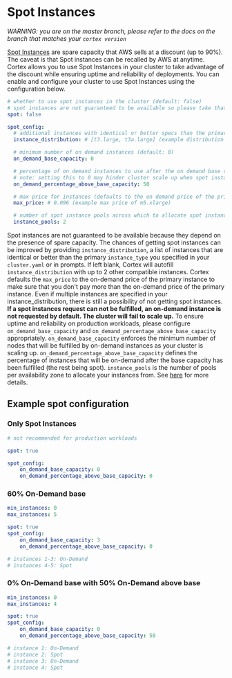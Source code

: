 # Spot Instances

_WARNING: you are on the master branch, please refer to the docs on the branch that matches your `cortex version`_

[Spot Instances](https://aws.amazon.com/ec2/spot/) are spare capacity that AWS sells at a discount (up to 90%). The caveat is that Spot instances can be recalled by AWS at anytime. Cortex allows you to use Spot Instances in your cluster to take advantage of the discount while ensuring uptime and reliability of deployments. You can enable and configure your cluster to use Spot Instances using the configuration below.

```yaml
# whether to use spot instances in the cluster (default: false)
# spot instances are not guaranteed to be available so please take that into account for production clusters
spot: false

spot_config:
  # additional instances with identical or better specs than the primary instance type (defaults to 2 instances sorted by price)
  instance_distribution: # [t3.large, t3a.large] (example distribution for m5.xlarge)

  # minimum number of on demand instances (default: 0)
  on_demand_base_capacity: 0

  # percentage of on demand instances to use after the on demand base capacity has been met [0, 100] (default: 50)
  # note: setting this to 0 may hinder cluster scale up when spot instances are not available
  on_demand_percentage_above_base_capacity: 50

  # max price for instances (defaults to the on demand price of the primary instance type)
  max_price: # 0.096 (example max price of m5.xlarge)

  # number of spot instance pools across which to allocate spot instances [1, 20] (default: number of instances in instance distribution)
  instance_pools: 2
```

Spot instances are not guaranteed to be available because they depend on the presence of spare capacity. The chances of getting spot instances can be improved by providing `instance_distribution`, a list of instances that are identical or better than the primary `instance_type` you specified in your `cluster.yaml` or in prompts. If left blank, Cortex will autofill `instance_distribution` with up to 2 other compatible instances. Cortex defaults the `max_price` to the on-demand price of the primary instance to make sure that you don't pay more than the on-demand price of the primary instance. Even if multiple instances are specified in your instance_distribution, there is still a possibility of not getting spot instances. **If a spot instances request can not be fulfilled, an on-demand instance is not requested by default. The cluster will fail to scale up.** To ensure uptime and reliability on production workloads, please configure `on_demand_base_capacity` and `on_demand_percentage_above_base_capacity` appropriately. `on_demand_base_capacity` enforces the minimum number of nodes that will be fulfilled by on-demand instances as your cluster is scaling up. `on_demand_percentage_above_base_capacity` defines the percentage of instances that will be on-demand after the base capacity has been fulfilled (the rest being spot). `instance_pools` is the number of pools per availability zone to allocate your instances from. See [here](https://docs.aws.amazon.com/autoscaling/ec2/APIReference/API_InstancesDistribution.html) for more details.

## Example spot configuration

### Only Spot Instances
```yaml
# not recommended for production workloads

spot: true

spot_config:
    on_demand_base_capacity: 0
    on_demand_percentage_above_base_capacity: 0
```

### 60% On-Demand base
```yaml
min_instances: 0
max_instances: 5

spot: true
spot_config:
    on_demand_base_capacity: 3
    on_demand_percentage_above_base_capacity: 0

# instances 1-3: On-Demand
# instances 4-5: Spot
```

### 0% On-Demand base with 50% On-Demand above base
```yaml
min_instances: 0
max_instances: 4

spot: true
spot_config:
    on_demand_base_capacity: 0
    on_demand_percentage_above_base_capacity: 50

# instance 1: On-Demand
# instance 2: Spot
# instance 3: On-Demand
# instance 4: Spot
```
